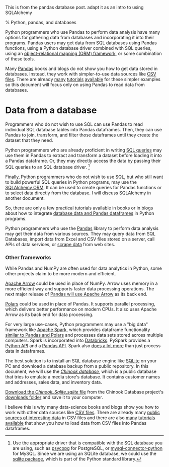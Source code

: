 This is from the pandas database post. adapt it as an intro to using SQLAlchemy


% Python, pandas, and databases

Python programmers who use Pandas to perform data analysis have many options for gathering data from databases and incorporating it into their programs. Pandas users may get data from SQL databases using Pandas functions, using a Python database driver combined with SQL queries, using an [object-relational mapping (ORM) framework](https://en.wikipedia.org/wiki/Object%E2%80%93relational_mapping), or some combination of these tools.

Many [Pandas](https://pandas.pydata.org/) books and blogs do not show you how to get data stored in databases. Instead, they work with simpler-to-use data sources like [CSV files](https://en.wikipedia.org/wiki/Comma-separated_values). There are already [many](https://alongrandomwalk.com/2020/09/14/read-and-write-files-with-jupyter-notebooks/) [tutorials](https://www.digitalocean.com/community/tutorials/data-analysis-and-visualization-with-pandas-and-jupyter-notebook-in-python-3) [available](https://www.datacamp.com/tutorial/python-excel-tutorial) for these simpler examples so this document will focus only on using Pandas to read data from databases.

<!--more-->

# Data from a database

Programmers who do not wish to use SQL can use Pandas to read individual SQL database tables into Pandas dataframes. Then, they can use Pandas to join, transform, and filter those dataframes until they create the dataset that they need.

Python programmers who are already proficient in writing [SQL queries](https://www.postgresqltutorial.com/postgresql-tutorial/postgresql-select/) may use them in Pandas to extract and transform a dataset before loading it into a Pandas dataframe. Or, they may directly access the data by passing their SQL queries to an SQL database driver. [^1]

[^1]: Use the appropriate driver that is compatible with the SQL database you are using, such as [psycopg](https://www.psycopg.org/) for PostgreSQL, or [mysql-connector-python](https://dev.mysql.com/doc/connector-python/en/) for MySQL. Since we are using an SQLite database, we could use the [sqlite package](https://www.sqlite.org/index.html), which is part of the Python standard library.

Finally, Python programmers who do not wish to use SQL, but who still want to build powerful SQL queries in Python programs, may use the [SQLAlchemy ORM](https://www.sqlalchemy.org/SQLAlchemy). It can be used to create queries for Pandas functions or to select data directly from the database. I will discuss SQLAlchemy in another document.




So, there are only a few practical tutorials available in books or in blogs about how to integrate [database data and Pandas dataframes](https://www.mssqltips.com/sqlservertip/7324/python-pandas-read-sql-server-data-dataframe/) in Python programs.




Python programmers who use the [Pandas](https://pandas.pydata.org/) library to perform data analysis may get their data from various sources. They may query data from SQL Databases, import data from Excel and CSV files stored on a server, call APIs of data services, or [scrape data](https://towardsdatascience.com/a-tutorial-of-what-kaggle-wont-teach-you-web-scraping-data-cleaning-and-more-16d402a206e8) from web sites. 




### Other frameworks

While Pandas and NumPy are often used for data analytics in Python, some other projects claim to be more modern and efficient. 

[Apache Arrow](https://arrow.apache.org/) could be used in place of NumPy. Arrow uses memory in a more efficient way and supports faster data processing operations. The next major release of [Pandas will use Apache Arrow](https://datapythonista.me/blog/pandas-20-and-the-arrow-revolution-part-i) as its back end.

[Polars](https://www.pola.rs/) could be used in place of Pandas. It supports parallel processing, which delivers better performance on modern CPUs. It also uses Apache Arrow as its back end for data processing.

For very large use-cases, Python programmers may use a "big data" framework like [Apache Spark](https://spark.apache.org/), which provides dataframe functionality [similar to Pandas and Polars](https://towardsdatascience.com/spark-vs-pandas-part-2-spark-c57f8ea3a781) and processes data sets stored across multiple computers. Spark is incorporated into [Databricks](https://www.databricks.com/). PySpark provides a [Python API](https://spark.apache.org/docs/latest/api/python/index.html) and a [Pandas API](https://spark.apache.org/docs/3.2.0/api/python/user_guide/pandas_on_spark/). Spark also [does a lot more](https://www.toptal.com/spark/introduction-to-apache-spark) than just process data in dataframes.







The best solution is to install an SQL database engine like [SQLite](https://www.sqlite.org/index.html) on your PC and download a database backup from a public repository. In this document, we will use the *[Chinook database](https://github.com/lerocha/chinook-database)*, which is a public database that tries to emulate a media store's database. It contains customer names and addresses, sales data, and inventory data.

[Download the *Chinook_Sqlite.sqlite* file](https://github.com/lerocha/chinook-database/blob/master/ChinookDatabase/DataSources/Chinook_Sqlite.sqlite) from the Chinook Database project's [downloads folder]() and save it to your computer.




I believe this is why many data-science books and blogs show you how to work with other data sources like [CSV files](https://en.wikipedia.org/wiki/Comma-separated_values). There are already many [public sources of interesting data](https://www.dropbase.io/post/top-11-open-and-public-data-sources) in CSV files and there are also [many](https://alongrandomwalk.com/2020/09/14/read-and-write-files-with-jupyter-notebooks/) [tutorials](https://www.digitalocean.com/community/tutorials/data-analysis-and-visualization-with-pandas-and-jupyter-notebook-in-python-3) [available](https://www.datacamp.com/tutorial/python-excel-tutorial) that show you how to load data from CSV files into Pandas dataframes. 
